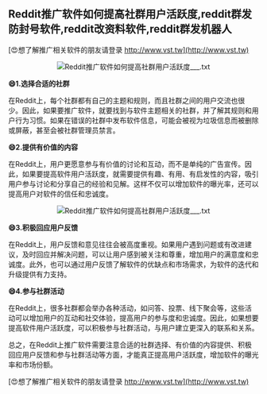 ## **Reddit推广软件如何提高社群用户活跃度,reddit群发防封号软件,reddit改资料软件,reddit群发机器人**

[😍想了解推广相关软件的朋友请登录 http://www.vst.tw](http://www.vst.tw)

 <center><img src="https://vst.tw/MP4/tuiguang/png/0.png" alt="Reddit推广软件如何提高社群用户活跃度___.txt"></center>

**😄1.选择合适的社群**

在Reddit上，每个社群都有自己的主题和规则，而且社群之间的用户交流也很少。因此，如果要推广软件，就要找到与软件主题相关的社群，并了解其规则和用户行为习惯。如果在错误的社群中发布软件信息，可能会被视为垃圾信息而被删除或屏蔽，甚至会被社群管理员禁言。

**😄2.提供有价值的内容**

在Reddit上，用户更愿意参与有价值的讨论和互动，而不是单纯的广告宣传。因此，如果要提高软件用户活跃度，就需要提供有趣、有用、有启发性的内容，吸引用户参与讨论和分享自己的经验和见解。这样不仅可以增加软件的曝光率，还可以提高用户对软件的信任和忠诚度。

 <center><img src="https://vst.tw/MP4/tuiguang/png/3.png" alt="Reddit推广软件如何提高社群用户活跃度___.txt"></center>

**😄3.积极回应用户反馈**

在Reddit上，用户反馈和意见往往会被高度重视。如果用户遇到问题或有改进建议，及时回应并解决问题，可以让用户感到被关注和尊重，增加用户的满意度和忠诚度。此外，也可以通过用户反馈了解软件的优缺点和市场需求，为软件的迭代和升级提供有力支持。

**😄4.参与社群活动**

在Reddit上，很多社群都会举办各种活动，如问答、投票、线下聚会等，这些活动可以增加用户的互动和社交体验，提高用户的参与度和忠诚度。因此，如果想要提高软件用户活跃度，可以积极参与社群活动，与用户建立更深入的联系和关系。

总之，在Reddit上推广软件需要注意合适的社群选择、有价值的内容提供、积极回应用户反馈和参与社群活动等方面，才能真正提高用户活跃度，增加软件的曝光率和市场份额。

[😍想了解推广相关软件的朋友请登录 http://www.vst.tw](http://www.vst.tw)



